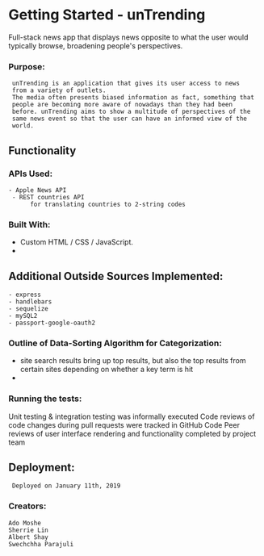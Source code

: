 
# Getting Started - unTrending

Full-stack news app that displays news opposite to what the user would typically browse, broadening people's perspectives.

### Purpose:

	 unTrending is an application that gives its user access to news 
     from a variety of outlets. 
     The media often presents biased information as fact, something that 
     people are becoming more aware of nowadays than they had been 
     before. unTrending aims to show a multitude of perspectives of the 
     same news event so that the user can have an informed view of the 
     world. 

## Functionality

### APIs Used:
    - Apple News API 
     - REST countries API
          for translating countries to 2-string codes

### Built With:

 - Custom HTML / CSS / JavaScript.
 - 

## Additional Outside Sources Implemented:

    - express
    - handlebars
    - sequelize
    - mySQL2
    - passport-google-oauth2



### Outline of Data-Sorting Algorithm for Categorization:
    
 - site search results bring up top results, but also the top results from certain sites depending on whether a key term is hit
 - 

### Running the tests:

Unit testing & integration testing was informally executed
Code reviews of code changes during pull requests were tracked in GitHub Code
Peer reviews of user interface rendering and functionality completed by project team

## Deployment:
     Deployed on January 11th, 2019 

### Creators:  
    Ado Moshe
    Sherrie Lin
    Albert Shay
    Swechchha Parajuli